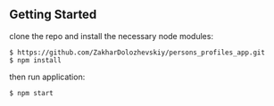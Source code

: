 Getting Started
---------------

clone the repo and install the necessary node modules:

```shell
$ https://github.com/ZakharDolozhevskiy/persons_profiles_app.git
$ npm install
```

then run application:

```shell
$ npm start
```
